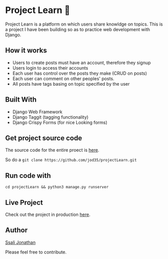 # Project Learn :star_struck:
Project Learn is a platform on which users share knowldge on topics. This is a project I have been building so as to practice web development with Django.

## How it works

- Users to create posts must have an account, therefore they signup
- Users login to access their accounts
- Each user has control over the posts they make (CRUD on posts)
- Each user can comment on other peoples' posts.
- All posts have tags basing on topic specified by the user

## Built With
- Django Web Framework
- Django Taggit (tagging functionality)
- Django Crispy Forms (for nice Looking forms)

## Get project source code 
The source code for the entire proect is [here](https://github.com/jod35/projectLearn).

So do a ` git clone https://github.com/jod35/projectLearn.git `

## Run code with
`cd projectLearn && python3 manage.py runserver`

## Live Project
Check out the project in production [here](https://projectlearnliveapp.herokuapp.com).

## Author
[Ssali Jonathan](https://github.com/jod35)


Please feel free to contribute.


